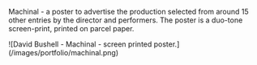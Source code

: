Machinal - a poster to advertise the production selected from around 15 other entries by the director and performers. The poster is a duo-tone screen-print, printed on parcel paper.

<p class="b-post__image">![David Bushell - Machinal - screen printed poster.](/images/portfolio/machinal.png)</p>
